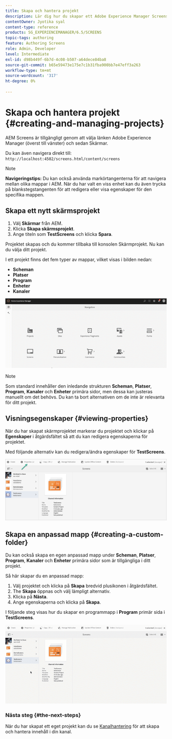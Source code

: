 ```yaml
---
title: Skapa och hantera projekt
description: Lär dig hur du skapar ett Adobe Experience Manager Screens-projekt.
contentOwner: Jyotika syal
content-type: reference
products: SG_EXPERIENCEMANAGER/6.5/SCREENS
topic-tags: authoring
feature: Authoring Screens
role: Admin, Developer
level: Intermediate
exl-id: d98b449f-6b7d-4c08-b507-a64dece84ba8
source-git-commit: b65e59473e175e7c1b31fba900bb7e47eff3a263
workflow-type: tm+mt
source-wordcount: '317'
ht-degree: 0%

---
```


# Skapa och hantera projekt {#creating-and-managing-projects}

AEM Screens är tillgängligt genom att välja länken Adobe Experience Manager (överst till vänster) och sedan Skärmar.

Du kan även navigera direkt till: `http://localhost:4502/screens.html/content/screens`

>[!NOTE]
>**Navigeringstips:**
>Du kan också använda markörtangenterna för att navigera mellan olika mappar i AEM. När du har valt en viss enhet kan du även trycka på blankstegstangenten för att redigera eller visa egenskaper för den specifika mappen.

## Skapa ett nytt skärmsprojekt

1. Välj **Skärmar** från AEM.
1. Klicka **Skapa skärmsprojekt**.
1. Ange titeln som **TestScreens** och klicka **Spara**.

Projektet skapas och du kommer tillbaka till konsolen Skärmprojekt. Nu kan du välja ditt projekt.

I ett projekt finns det fem typer av mappar, vilket visas i bilden nedan:

* **Scheman**
* **Platser**
* **Program**
* **Enheter**
* **Kanaler**

![player1](assets/create-project.gif)

>[!NOTE]
>
>Som standard innehåller den inledande strukturen **Scheman**, **Platser**, **Program**, **Kanaler** och **Enheter** primära sidor, men dessa kan justeras manuellt om det behövs. Du kan ta bort alternativen om de inte är relevanta för ditt projekt.


## Visningsegenskaper {#viewing-properties}

När du har skapat skärmprojektet markerar du projektet och klickar på **Egenskaper** i åtgärdsfältet så att du kan redigera egenskaperna för projektet.

Med följande alternativ kan du redigera/ändra egenskaper för **TestScreens**.

![bild](assets/create-project2.png)

## Skapa en anpassad mapp {#creating-a-custom-folder}

Du kan också skapa en egen anpassad mapp under **Scheman**, **Platser**, **Program**, **Kanaler** och **Enheter** primära sidor som är tillgängliga i ditt projekt.

Så här skapar du en anpassad mapp:

1. Välj projektet och klicka på **Skapa** bredvid plusikonen i åtgärdsfältet.
1. The **Skapa** öppnas och välj lämpligt alternativ.
1. Klicka på **Nästa**.
1. Ange egenskaperna och klicka på **Skapa**.

I följande steg visas hur du skapar en programmapp i **Program** primär sida i **TestScreens**.

![player2-1](assets/create-project3.gif)

### Nästa steg {#the-next-steps}

När du har skapat ett eget projekt kan du se [Kanalhantering](managing-channels.md) för att skapa och hantera innehåll i din kanal.
